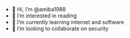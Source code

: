 - 👋 Hi, I’m @amiba1988
- 👀 I’m interested in reading
- 🌱 I’m currently learning internet and software
- 💞️ I’m looking to collaborate on security

<!---
amiba1988/amiba1988 is a ✨ special ✨ repository because its `README.md` (this file) appears on your GitHub profile.
You can click the Preview link to take a look at your changes.
--->
